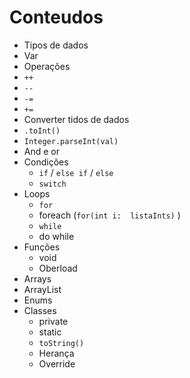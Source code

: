 # Conteudos

* Tipos de dados
* Var
* Operações
 * `++`
 * `--`
 * `-=`
 * `+=` 
* Converter tidos de dados
 * `.toInt()`
 * `Integer.parseInt(val)` 
* And e or
* Condições
  * `if` / `else if` / `else`
  * `switch`
* Loops
  * `for`
  * foreach (`for(int i:  listaInts)` )
  * `while`
  * do while
* Funções
  * void 
  * Oberload
* Arrays
* ArrayList
* Enums
* Classes
  * private 
  * static
  * `toString()`
  * Herança
   * Override  





